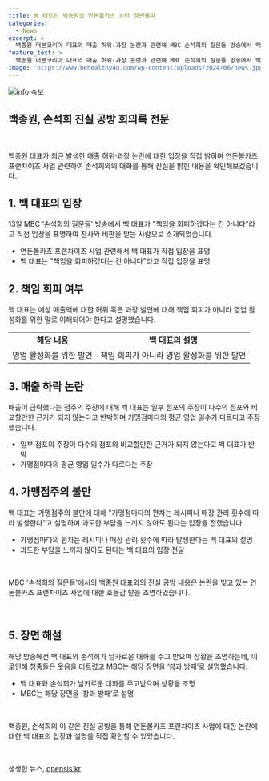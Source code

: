 ```yaml
---
title: 빵 터트린 백종원의 연돈볼카츠 논란 정면돌파
categories:
  - News
excerpt: >
  백종원 더본코리아 대표의 매출 허위·과장 논란과 관련해 MBC 손석희의 질문들 방송에서 백 대표는 책임 회피를 하지 않겠다고 밝혔으며, 예상 매출액과 가맹점운영에 대한 논란에 대해 설명했다. 논란에 대한 곤혹스러운 감정을 토로한 백 대표는 가맹점주의 불만과 관련하여 녹취록을 공개할 것이라고 언급했다. 또한, 가맹점 간 매출 편차와 관리 비용 등에 대한 설명도 이어졌으며, 백 대표와 손석희의 날카로운 대화가 이목을 끌었다.
feature_text: >
  백종원 더본코리아 대표의 매출 허위·과장 논란과 관련해 MBC 손석희의 질문들 방송에서 백 대표는 책임 회피를 하지 않겠다고 밝혔으며, 예상 매출액과 가맹점운영에 대한 논란에 대해 설명했다. 논란에 대한 곤혹스러운 감정을 토로한 백 대표는 가맹점주의 불만과 관련하여 녹취록을 공개할 것이라고 언급했다. 또한, 가맹점 간 매출 편차와 관리 비용 등에 대한 설명도 이어졌으며, 백 대표와 손석희의 날카로운 대화가 이목을 끌었다.
image: 'https://www.behealthy4u.com/wp-content/uploads/2024/06/news.jpg'
---
```


<p><img src="https://www.behealthy4u.com/wp-content/uploads/2024/06/news.jpg" alt="info 속보" /></p>

<h2 data-ke-size="size26">백종원, 손석희 진실 공방 회의록 전문</h2>

<p data-ke-size="size16">&nbsp;</p>

<p data-ke-size="size16">백종원 대표가 최근 발생한 매출 허위·과장 논란에 대한 입장을 직접 밝히며 연돈볼카츠 프랜차이즈 사업 관련하여 손석희와의 대화를 통해 진실을 밝힌 내용을 확인해보겠습니다. </p>

<h2 data-ke-size="size26">1. 백 대표의 입장</h2>

<p data-ke-size="size16">13일 MBC ‘손석희의 질문들' 방송에서 백 대표가 "책임을 회피하겠다는 건 아니다"라고 직접 입장을 표명하여 찬사와 비판을 받는 사람으로 소개되었습니다. </p>

<ul>
<li>연돈볼카츠 프랜차이즈 사업 관련해서 백 대표가 직접 입장을 표명</li>
<li>백 대표는 "책임을 회피하겠다는 건 아니다"라고 직접 입장을 표명</li>
</ul>

<h2 data-ke-size="size26">2. 책임 회피 여부</h2>

<p data-ke-size="size16">백 대표는 예상 매출액에 대한 허위 혹은 과장 발언에 대해 책임 회피가 아니라 영업 활성화를 위한 말로 이해되어야 한다고 설명했습니다. </p>

<table>
  <tr>
    <td style="text-align: center; height: 17px;"><b>해당 내용</b></td>
    <td style="text-align: center; height: 17px;"><b>백 대표의 설명</b></td>
  </tr>
  <tr>
    <td style="text-align: center; height: 17px;">영업 활성화를 위한 발언</td>
    <td style="text-align: center; height: 17px;">책임 회피가 아니라 영업 활성화를 위한 발언</td>
  </tr>
</table>

<h2 data-ke-size="size26">3. 매출 하락 논란</h2>

<p data-ke-size="size16">매출이 급락했다는 점주의 주장에 대해 백 대표는 일부 점포의 주장이 다수의 점포와 비교할만한 근거가 되지 않는다고 반박하며 가맹점마다의 평균 영업 일수가 다르다고 주장했습니다. </p>

<ul>
  <li>일부 점포의 주장이 다수의 점포와 비교할만한 근거가 되지 않는다고 백 대표가 반박</li>
  <li>가맹점마다의 평균 영업 일수가 다르다는 주장</li>
</ul>

<h2 data-ke-size="size26">4. 가맹점주의 불만</h2>

<p data-ke-size="size16">백 대표는 가맹점주의 불만에 대해 "가맹점마다의 편차는 레시피나 매장 관리 횟수에 따라 발생한다"고 설명하며 과도한 부담을 느끼지 않아도 된다는 입장을 전했습니다. </p>

<ul>
  <li>가맹점마다의 편차는 레시피나 매장 관리 횟수에 따라 발생한다는 백 대표의 설명</li>
  <li>과도한 부담을 느끼지 않아도 된다는 백 대표의 입장 전달</li>
</ul>

<p data-ke-size="size16">&nbsp;</p>

<p data-ke-size="size16">MBC '손석희의 질문들'에서의 백종원 대표와의 진실 공방 내용은 논란을 빚고 있는 연돈볼카츠 프랜차이즈 사업에 대한 호들갑 탈을 조명하였습니다. </p>

<p data-ke-size="size16">&nbsp;</p>

<h2 data-ke-size="size26">5. 장면 해설</h2>

<p data-ke-size="size16">해당 방송에선 백 대표와 손석희가 날카로운 대화를 주고 받으며 상황을 조명하는데, 이로인해 청중들은 웃음을 터트렸고 MBC는 해당 장면을 ‘창과 방패’로 설명했습니다. </p>

<ul>
  <li>백 대표와 손석희가 날카로운 대화를 주고받으며 상황을 조명</li>
  <li>MBC는 해당 장면을 ‘창과 방패’로 설명</li>
</ul>

<p data-ke-size="size16">&nbsp;</p>

<p data-ke-size="size16">백종원, 손석희의 이 같은 진실 공방을 통해 연돈볼카츠 프랜차이즈 사업에 대한 논란에 대한 백 대표의 입장과 설명을 직접 확인할 수 있었습니다. </p>

<p data-ke-size="size16">&nbsp;</p>
생생한 뉴스, <a href="https://opensis.kr" rel="dofollow">opensis.kr</a>


